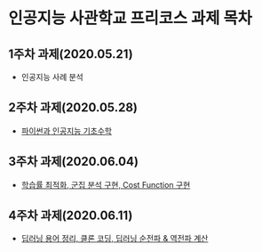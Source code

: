 # 인공지능 사관학교 프리코스 과제 목차

## 1주차 과제(2020.05.21)
+ 인공지능 사례 분석

## 2주차 과제(2020.05.28)
+ [파이썬과 인공지능 기초수학](https://github.com/ldhyeong94/Gwangju_AI_Assignment/blob/master/2%EC%A3%BC%EC%B0%A8%EA%B3%BC%EC%A0%9C.ipynb)


## 3주차 과제(2020.06.04)
+ [학습률 최적화, 군집 분석 구현, Cost Function 구현](https://github.com/ldhyeong94/Gwangju_AI_Assignment/blob/master/3%EC%A3%BC%EC%B0%A8_%EA%B3%BC%EC%A0%9C.ipynb)

## 4주차 과제(2020.06.11)
+ [딥러닝 용어 정리, 클론 코딩, 딥러닝 순전파 & 역전파 계산](https://github.com/ldhyeong94/Gwangju_AI_Assignment/blob/master/4%EC%A3%BC%EC%B0%A8_%EA%B3%BC%EC%A0%9C.ipynb)
